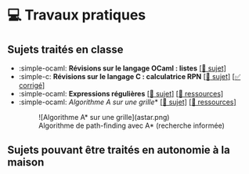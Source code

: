 # :computer: Travaux pratiques

## Sujets traités en classe
- :simple-ocaml: **Révisions sur le langage OCaml : listes** [[:bookmark: sujet]](rev_listes.pdf)
- :simple-c: **Révisions sur le langage C : calculatrice RPN** [[:bookmark: sujet]](calc.pdf) [[:white_check_mark: corrigé]](calc_corrige.zip)
- :simple-ocaml: **Expressions régulières** [[:bookmark: sujet]](regexp.pdf) [[:file_folder: ressources]](regexp_eleve.tar.gz)
- :simple-ocaml: **Algorithme A* sur une grille** [[:bookmark: sujet]](astar.pdf) [[:file_folder: ressources]](astar_eleve.ml) <!--[[:white_check_mark: corrigé]](astar_corrige.ml) -->
    <figure>
    ![Algorithme A* sur une grille](astar.png)
    <figcaption>Algorithme de path-finding avec A* (recherche informée) </figcaption>
    </figure>
<!--
- :simple-ocaml: **Le problème de l'âne rouge** [[:bookmark: sujet]](anerouge.pdf) [[:file_folder: ressources]](anerouge_eleve.ml) [[:white_check_mark: corrigé]](anerouge_corrige.ml)
- :simple-c: **Coloration de graphes d'intervalles** [[:bookmark: sujet]](intervalgraph.pdf) 
- :simple-ocaml: **Automates finis déterministes** [[:bookmark: sujet]](automates.pdf) [[:white_check_mark: corrigé]](automates_corrige.ml)
- :simple-ocaml: **Automates finis non déterministes** [[:bookmark: sujet]](automates_nd.pdf)
- :simple-ocaml: **Algorithme A* sur une grille** [[:bookmark: sujet]](astar.pdf) [[:file_folder: ressources]](astar_eleve.ml) [[:white_check_mark: corrigé]](astar_corrige.ml)
    <figure>
    ![Algorithme A* sur une grille](astar.png)
    <figcaption>Algorithme de path-finding avec A* (recherche informée) </figcaption>
    </figure>
- :simple-c: **Segmentation d'images avec la structure Union-Find** [[:bookmark: sujet]](imgseg.pdf) [[:file_folder: ressources]](imgseg_eleve.zip) [[:white_check_mark: corrigé]](imgseg_corrige.zip)
- :simple-ocaml: **Algorithme de Kruskal** [[:bookmark: sujet]](kruskal.pdf) 
- :simple-ocaml: **Automates de Glushkov** [[:bookmark: sujet]](glushkov.pdf) 
- :simple-ocaml: **Algorithme ID3** [[:bookmark: sujet]](id3.pdf) [[:file_folder: ressources]](id3_eleve.ml) [[:white_check_mark: corrigé]](id3_corrige.ml)
- :simple-c: **Détection automatique de langue** [[:bookmark: sujet]](langue.pdf) [[:file_folder: ressources]](langue_eleve.zip) 
- :simple-ocaml: **Les perles de Dijkstra** [[:bookmark: sujet]](perles.pdf) 
- :simple-ocaml: **Analyse syntaxique : expressions arithmétiques** [[:bookmark: sujet]](gram.pdf) [[:file_folder: ressources]](gram_eleve.zip) 
- :simple-ocaml: **Résolution du jeu de Taquin** [[:bookmark: sujet]](taquin.pdf) [[:star: compléments]](taquin_star.pdf) 
- :simple-c: **TP-cours : programmation multi-threads et synchronisation** [[:link: lien]](/algo/concur)
- :simple-c: **Synchronisation : modèle producteur-consommateur** [[:bookmark: sujet]](buffer.pdf) 
- :simple-ocaml: **Optimisation du sac à dos par séparation-évaluation (branch and bound)** [[:bookmark: sujet]](sacados.pdf) [[:white_check_mark: corrigé]](sacados_corrige.ml)
- :simple-c: **Une intelligence artificielle pour jouer au puissance 4** [[:bookmark: sujet]](puissance4.pdf) [[:file_folder: ressources]](puissance4_eleve.c) [[:white_check_mark: corrigé]](puissance4.c)

-->
## Sujets pouvant être traités en autonomie à la maison

<!--
- **Enveloppe convexe et algorithme de Graham** [[:bookmark: sujet]](graham.pdf) [[:white_check_mark: corrigé]](graham_corrige.ml)
- **Arbre des préfixes et des suffixes** [[:bookmark: sujet]](ptree.pdf) [[:white_check_mark: corrigé]](ptree_corrige.ml)
- **Résolution du Sudoku par backtracking** [[:bookmark: sujet]](sudoku.pdf) [[:white_check_mark: corrigé]](sudoku_corrige.ml)
- **Tri topologique et algorithme de Kosaraju** [[:bookmark: sujet]](tritopo.pdf) [[:white_check_mark: corrigé]](tritopo_corrige.ml)
- **Alignement de séquences ADN par programmation dynamique** [[:bookmark: sujet]](adn.pdf) 
-->
